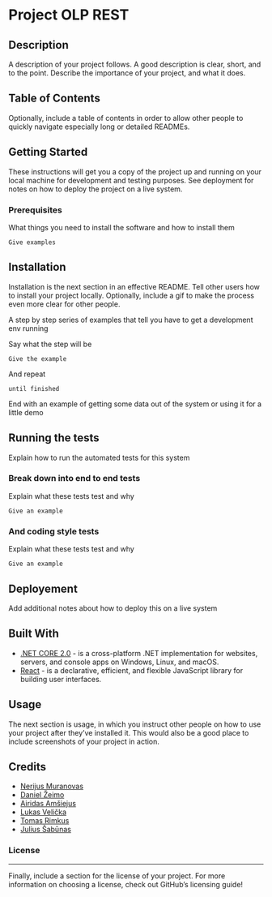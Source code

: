# Project OLP REST

## Description

A description of your project follows. A good description is clear, short, and to the point. Describe the importance of your project, and what it does.

## Table of Contents 

Optionally, include a table of contents in order to allow other people to quickly navigate especially long or detailed READMEs.

## Getting Started

These instructions will get you a copy of the project up and running on your local machine for development and testing purposes. See deployment for notes on how to deploy the project on a live system.

### Prerequisites

What things you need to install the software and how to install them

```
Give examples
```

## Installation

Installation is the next section in an effective README. Tell other users how to install your project locally. Optionally, include a gif to make the process even more clear for other people.

A step by step series of examples that tell you have to get a development env running

Say what the step will be

```
Give the example
```

And repeat

```
until finished
```

End with an example of getting some data out of the system or using it for a little demo

## Running the tests

Explain how to run the automated tests for this system

### Break down into end to end tests

Explain what these tests test and why

```
Give an example
```

### And coding style tests

Explain what these tests test and why

```
Give an example
```

## Deployement
Add additional notes about how to deploy this on a live system

## Built With
* [.NET CORE 2.0](#) - is a cross-platform .NET implementation for websites, servers, and console apps on Windows, Linux, and macOS.
* [React](#) - is a declarative, efficient, and flexible JavaScript library for building user interfaces.
## Usage

The next section is usage, in which you instruct other people on how to use your project after they’ve installed it. This would also be a good place to include screenshots of your project in action.

## Credits
  - [Nerijus Muranovas](https://github.com/dbnmur)
  - [Daniel Žeimo](https://github.com/Saigoshiki)
  - [Airidas Amšiejus](https://github.com/Xeriaz)
  - [Lukas Velička](https://github.com/MiniBig)
  - [Tomas Rimkus](https://github.com/tomrimk)
  - [Julius Šabūnas](https://github.com/julius1223)

### License
---
Finally, include a section for the license of your project. For more information on choosing a license, check out GitHub’s licensing guide!
